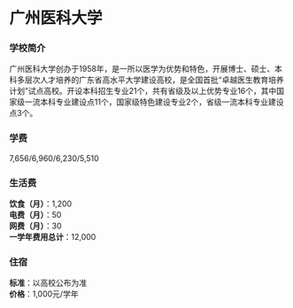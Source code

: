 # 广州医科大学
### 学校简介
广州医科大学创办于1958年，是一所以医学为优势和特色，开展博士、硕士、本科多层次人才培养的广东省高水平大学建设高校，是全国首批“卓越医生教育培养计划”试点高校。开设本科招生专业21个，共有省级及以上优势专业16个，其中国家级一流本科专业建设点11个，国家级特色建设专业2个，省级一流本科专业建设点3个。

### 学费
7,656/6,960/6,230/5,510

### 生活费
**饮食（月）**：1,200  
**电费（月）**：50  
**网费（月）**：30  
**一学年费用总计**：12,000  

### 住宿
**标准**：以高校公布为准  
**价格**：1,000元/学年  
